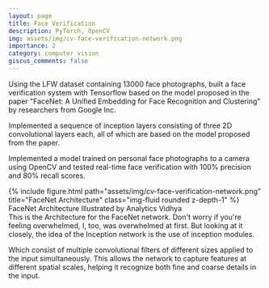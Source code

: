 ```yaml
---
layout: page
title: Face Verification
description: PyTorch, OpenCV
img: assets/img/cv-face-verification-network.png
importance: 2
category: computer vision
giscus_comments: false
---
```


Using the LFW dataset containing 13000 face photographs, built a face verification system with Tensorflow based on the model proposed in the paper "FaceNet: A Unified Embedding for Face Recognition and Clustering" by researchers from Google Inc. 

Implemented a sequence of inception layers consisting of three 2D convolutional layers each, all of which are based on the model proposed from the paper. 

Implemented a model trained on personal face photographs to a camera using OpenCV and tested real-time face verification with 100% precision and 80% recall scores.

<div class="row">
    <div class="col-sm mt-3 mt-md-0">
        {% include figure.html path="assets/img/cv-face-verification-network.png" title="FaceNet Architecture" class="img-fluid rounded z-depth-1" %}
    </div>
</div>
<div class="caption">
    FaceNet Architecture Illustrated by Analytics Vidhya
</div>
This is the Architecture for the FaceNet network. Don't worry if you're feeling overwhelmed, I, too, was overwhelmed at first. But looking at it closely, the idea of the Inception network is the use of inception modules. 

Which consist of multiple convolutional filters of different sizes applied to the input simultaneously. This allows the network to capture features at different spatial scales, helping it recognize both fine and coarse details in the input.